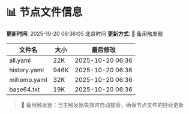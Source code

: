 # 📊 节点文件信息

**更新时间**: 2025-10-20 06:36:05 北京时间
**更新方式**: 🔄 备用触发器

| 文件名 | 大小 | 最后修改 |
|--------|------|----------|
| all.yaml | 22K | 2025-10-20 06:36 |
| history.yaml | 946K | 2025-10-20 06:36 |
| mihomo.yaml | 32K | 2025-10-20 06:36 |
| base64.txt | 19K | 2025-10-20 06:36 |

> 🔄 备用触发器：当主触发器失效时自动接管，确保节点文件的持续更新
